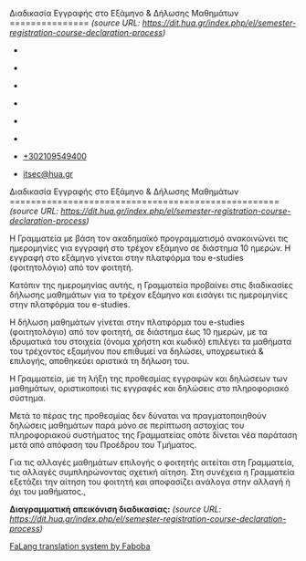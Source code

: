 Διαδικασία Εγγραφής στο Εξάμηνο & Δήλωσης Μαθημάτων
===============    *(source URL: https://dit.hua.gr/index.php/el/semester-registration-course-declaration-process)*

*   [](https://www.facebook.com/ditharokopio)
*   [](https://www.youtube.com/channel/UCEHkYirpXF1nSLxDCrfDZ4A)
*   [](https://www.linkedin.com/company/77699385)
*   [](https://www.instagram.com/dithua)

*   [](https://dit.hua.gr/index.php/el/semester-registration-course-declaration-process)
*   [](https://dit.hua.gr/index.php/en/semester-registration-course-declaration-process)

*   [+302109549400](tel:+302109549400)
*   [itsec@hua.gr](mailto:itsec@hua.gr)

Διαδικασία Εγγραφής στο Εξάμηνο & Δήλωσης Μαθημάτων
===================================================  *(source URL: https://dit.hua.gr/index.php/el/semester-registration-course-declaration-process)*

Η Γραμματεία με βάση τον ακαδημαϊκό προγραμματισμό ανακοινώνει τις ημερομηνίες για εγγραφή στο τρέχον εξάμηνο σε διάστημα 10 ημερών. Η εγγραφή στο εξάμηνο γίνεται στην πλατφόρμα του e-studies (φοιτητολόγιο) από τον φοιτητή.

Κατόπιν της ημερομηνίας αυτής, η Γραμματεία προβαίνει στις διαδικασίες δήλωσης μαθημάτων για το τρέχον εξάμηνο και εισάγει τις ημερομηνίες στην πλατφόρμα του e-studies.

Η δήλωση μαθημάτων γίνεται στην πλατφόρμα του e-studies (φοιτητολόγιο) από τον φοιτητή, σε διάστημα έως 10 ημερών, με τα ιδρυματικά του στοιχεία (όνομα χρήστη και κωδικό) επιλέγει τα μαθήματα του τρέχοντος εξαμήνου που επιθυμεί να δηλώσει, υποχρεωτικά & επιλογής, αποθηκεύει οριστικά τη δήλωση του.

Η Γραμματεία, με τη λήξη της προθεσμίας εγγραφών και δηλώσεων των μαθημάτων, οριστικοποιεί τις εγγραφές και δηλώσεις στο πληροφοριακό σύστημα.

Μετά το πέρας της προθεσμίας δεν δύναται να πραγματοποιηθούν δηλώσεις μαθημάτων παρά μόνο σε περίπτωση αστοχίας του πληροφοριακού συστήματος της Γραμματείας οπότε δίνεται νέα παράταση μετά από απόφαση του Προέδρου του Τμήματος.

Για τις αλλαγές μαθημάτων επιλογής ο φοιτητής αιτείται στη Γραμματεία, τις αλλαγές συμπληρώνοντας σχετική αίτηση. Στη συνέχεια η Γραμματεία εξετάζει την αίτηση του φοιτητή και αποφασίζει ανάλογα στην αλλαγή ή όχι του μαθήματος.,

**Διαγραμματική απεικόνιση διαδικασίας:**  *(source URL: https://dit.hua.gr/index.php/el/semester-registration-course-declaration-process)*

[FaLang translation system by Faboba](http://www.faboba.com/ "Faboba : Création de composantJoomla")

[](https://dit.hua.gr/index.php/el/semester-registration-course-declaration-process#)
